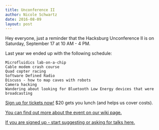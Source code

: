 ```yaml
---
title: Unconference II
author: Nicole Schwartz
date: 2016-08-09
layout: post
---
```


Hey everyone, just a reminder that the Hacksburg Unconference II is on Saturday, September 17 at 10 AM - 4 PM.

Last year we ended up with the following schedule:

    Microfluidics lab-on-a-chip
    Cable modem crash course
    Quad copter racing
    Software Defined Radio
    Discuss - how to map caves with robots
    Camera hacking
    Wandering about looking for Bluetooth Low Energy devices that were broadcasting

[Sign up for tickets now!](https://www.eventbrite.com/e/hacksburg-unconference-ii-tickets-25973691009) $20 gets you lunch (and helps us cover costs).

[You can find out more about the event on our wiki page.](https://wiki.hacksburg.org/unconference_ii)

[If you are signed up - start suggesting or asking for talks here.](https://docs.google.com/drawings/d/1r33mMm9e0NN4Az5Q1tdgUQ6lUfQFUTCK5OaUEnMxigg/edit)
